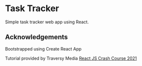 # Task Tracker

Simple task tracker web app using React.

## Acknowledgements

Bootstrapped using Create React App

Tutorial provided by Traversy Media [React JS Crash Course 2021](https://www.youtube.com/watch?v=w7ejDZ8SWv8)